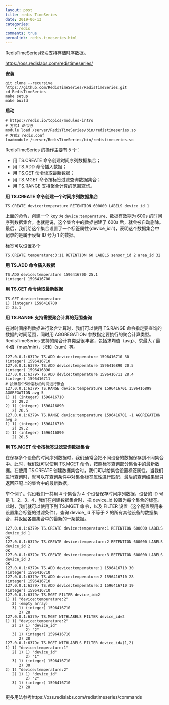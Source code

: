 ```yaml
---
layout: post
title: redis TimeSeries
date: 2019-06-13
categories:
    - redis
comments: true
permalink: redis-timeseries.html
---
```


RedisTimeSeries模块支持存储时序数据。

https://oss.redislabs.com/redistimeseries/

**安装**

```
git clone --recursive https://github.com/RedisTimeSeries/RedisTimeSeries.git
cd RedisTimeSeries
make setup
make build
```

**启动**

```
# https://redis.io/topics/modules-intro
# 方式1 命令行
module load /server/RedisTimeSeries/bin/redistimeseries.so
# 方式2 redis.conf
loadmodule /server/RedisTimeSeries/bin/redistimeseries.so
```

RedisTimeSeries 的操作主要有 5 个：

- 用 TS.CREATE 命令创建时间序列数据集合；
- 用 TS.ADD 命令插入数据；
- 用 TS.GET 命令读取最新数据；
- 用 TS.MGET 命令按标签过滤查询数据集合；
- 用 TS.RANGE 支持聚合计算的范围查询。

 **用 TS.CREATE 命令创建一个时间序列数据集合**

```
TS.CREATE device:temperature RETENTION 600000 LABELS device_id 1
```

上面的命令，创建一个 key 为 `device:temperature`、数据有效期为 600s 的时间序列数据集合。也就是说，这个集合中的数据创建了 600s 后，就会被自动删除。最后，我们给这个集合设置了一个标签属性{device_id:1}，表明这个数据集合中记录的是属于设备 ID 号为 1 的数据。

标签可以设置多个

```
TS.CREATE temperature:3:11 RETENTION 60 LABELS sensor_id 2 area_id 32
```

**用 TS.ADD 命令插入数据**

```
TS.ADD device:temperature 1596416700 25.1
(integer) 1596416700
```

**用 TS.GET 命令读取最新数据**

```
TS.GET device:temperature
1) (integer) 1596416700
2) 25.1
```

**用 TS.RANGE 支持需要聚合计算的范围查询**

在对时间序列数据进行聚合计算时，我们可以使用 TS.RANGE 命令指定要查询的数据的时间范围，同时用 AGGREGATION 参数指定要执行的聚合计算类型。RedisTimeSeries 支持的聚合计算类型很丰富，包括求均值（avg）、求最大 / 最小值（max/min），求和（sum）等。

```
127.0.0.1:6379> TS.ADD device:temperature 1596416710 30
(integer) 1596416710
127.0.0.1:6379> TS.ADD device:temperature 1596416890 20.5
(integer) 1596416890
127.0.0.1:6379> TS.ADD device:temperature 1596416711 28.4
(integer) 1596416711
# 按照每个5秒毫秒的时间进行聚合
127.0.0.1:6379> TS.RANGE device:temperature 1596416701 1596416899 AGGREGATION avg 5
1) 1) (integer) 1596416710
   2) 29.2
2) 1) (integer) 1596416890
   2) 20.5
127.0.0.1:6379> TS.RANGE device:temperature 1596416701 -1 AGGREGATION avg 5
1) 1) (integer) 1596416710
   2) 29.2
2) 1) (integer) 1596416890
   2) 20.5

```

**用 TS.MGET 命令按标签过滤查询数据集合**

在保存多个设备的时间序列数据时，我们通常会把不同设备的数据保存到不同集合中。此时，我们就可以使用 TS.MGET 命令，按照标签查询部分集合中的最新数据。在使用 TS.CREATE 创建数据集合时，我们可以给集合设置标签属性。当我们进行查询时，就可以在查询条件中对集合标签属性进行匹配，最后的查询结果里只返回匹配上的集合中的最新数据。

举个例子。假设我们一共用 4 个集合为 4 个设备保存时间序列数据，设备的 ID 号是 1、2、3、4，我们在创建数据集合时，把 device_id 设置为每个集合的标签。此时，我们就可以使用下列 TS.MGET 命令，以及 FILTER 设置（这个配置项用来设置集合标签的过滤条件），查询 device_id 不等于 2 的所有其他设备的数据集合，并返回各自集合中的最新的一条数据。

```
127.0.0.1:6379> TS.CREATE device:temperature:1 RETENTION 600000 LABELS device_id 1
OK
127.0.0.1:6379> TS.CREATE device:temperature:2 RETENTION 600000 LABELS device_id 2
OK
127.0.0.1:6379> TS.CREATE device:temperature:3 RETENTION 600000 LABELS device_id 3
OK
127.0.0.1:6379> TS.ADD device:temperature:1 1596416710 30
(integer) 1596416710
127.0.0.1:6379> TS.ADD device:temperature:2 1596416710 28
(integer) 1596416710
127.0.0.1:6379> TS.ADD device:temperature:3 1596416710 19
(integer) 1596416710
127.0.0.1:6379> TS.MGET FILTER device_id=2
1) 1) "device:temperature:2"
   2) (empty array)
   3) 1) (integer) 1596416710
      2) 28
127.0.0.1:6379> TS.MGET WITHLABELS FILTER device_id=2
1) 1) "device:temperature:2"
   2) 1) 1) "device_id"
         2) "2"
   3) 1) (integer) 1596416710
      2) 28
127.0.0.1:6379> TS.MGET WITHLABELS FILTER device_id=(1,2)
1) 1) "device:temperature:1"
   2) 1) 1) "device_id"
         2) "1"
   3) 1) (integer) 1596416710
      2) 30
2) 1) "device:temperature:2"
   2) 1) 1) "device_id"
         2) "2"
   3) 1) (integer) 1596416710
      2) 28

```



更多用法参考https://oss.redislabs.com/redistimeseries/commands